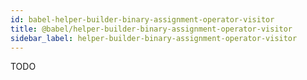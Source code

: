 ```yaml
---
id: babel-helper-builder-binary-assignment-operator-visitor
title: @babel/helper-builder-binary-assignment-operator-visitor
sidebar_label: helper-builder-binary-assignment-operator-visitor
---
```


TODO

